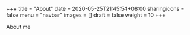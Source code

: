 +++
title = "About"
date = 2020-05-25T21:45:54+08:00
sharingicons = false
menu = "navbar"
images = []
draft = false
weight = 10
+++

About me

